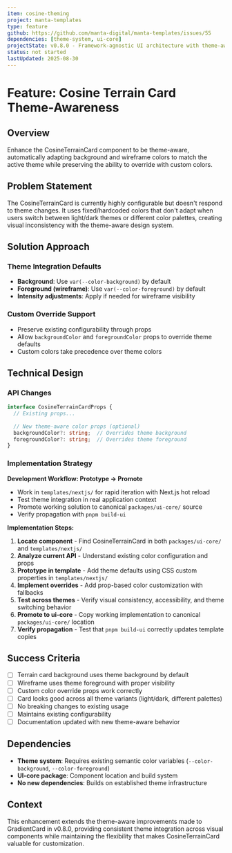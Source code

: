 ```yaml
---
item: cosine-theming
project: manta-templates
type: feature
github: https://github.com/manta-digital/manta-templates/issues/55
dependencies: [theme-system, ui-core]
projectState: v0.8.0 - Framework-agnostic UI architecture with theme-aware gradient system established
status: not started
lastUpdated: 2025-08-30
---
```


# Feature: Cosine Terrain Card Theme-Awareness

## Overview

Enhance the CosineTerrainCard component to be theme-aware, automatically adapting background and wireframe colors to match the active theme while preserving the ability to override with custom colors.

## Problem Statement

The CosineTerrainCard is currently highly configurable but doesn't respond to theme changes. It uses fixed/hardcoded colors that don't adapt when users switch between light/dark themes or different color palettes, creating visual inconsistency with the theme-aware design system.

## Solution Approach

### Theme Integration Defaults
- **Background**: Use `var(--color-background)` by default
- **Foreground (wireframe)**: Use `var(--color-foreground)` by default
- **Intensity adjustments**: Apply if needed for wireframe visibility

### Custom Override Support  
- Preserve existing configurability through props
- Allow `backgroundColor` and `foregroundColor` props to override theme defaults
- Custom colors take precedence over theme colors

## Technical Design

### API Changes
```typescript
interface CosineTerrainCardProps {
  // Existing props...
  
  // New theme-aware color props (optional)
  backgroundColor?: string;  // Overrides theme background
  foregroundColor?: string;  // Overrides theme foreground
}
```

### Implementation Strategy

**Development Workflow: Prototype → Promote**
- Work in `templates/nextjs/` for rapid iteration with Next.js hot reload
- Test theme integration in real application context
- Promote working solution to canonical `packages/ui-core/` source
- Verify propagation with `pnpm build-ui`

**Implementation Steps:**
1. **Locate component** - Find CosineTerrainCard in both `packages/ui-core/` and `templates/nextjs/`
2. **Analyze current API** - Understand existing color configuration and props
3. **Prototype in template** - Add theme defaults using CSS custom properties in `templates/nextjs/`
4. **Implement overrides** - Add prop-based color customization with fallbacks
5. **Test across themes** - Verify visual consistency, accessibility, and theme switching behavior
6. **Promote to ui-core** - Copy working implementation to canonical `packages/ui-core/` location
7. **Verify propagation** - Test that `pnpm build-ui` correctly updates template copies

## Success Criteria

- [ ] Terrain card background uses theme background by default
- [ ] Wireframe uses theme foreground with proper visibility
- [ ] Custom color override props work correctly  
- [ ] Card looks good across all theme variants (light/dark, different palettes)
- [ ] No breaking changes to existing usage
- [ ] Maintains existing configurability
- [ ] Documentation updated with new theme-aware behavior

## Dependencies

- **Theme system**: Requires existing semantic color variables (`--color-background`, `--color-foreground`)
- **UI-core package**: Component location and build system
- **No new dependencies**: Builds on established theme infrastructure

## Context

This enhancement extends the theme-aware improvements made to GradientCard in v0.8.0, providing consistent theme integration across visual components while maintaining the flexibility that makes CosineTerrainCard valuable for customization.